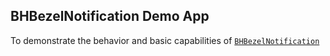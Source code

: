 ## BHBezelNotification Demo App ##

To demonstrate the behavior and basic capabilities of [`BHBezelNotification`](https://github.com/BlueHuskyStudios/BHBezelNotification/)
